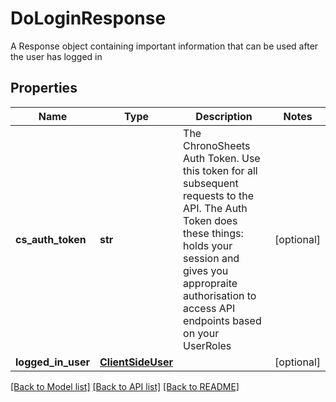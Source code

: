# DoLoginResponse

A Response object containing important information that can be used after the user has logged in
## Properties
Name | Type | Description | Notes
------------ | ------------- | ------------- | -------------
**cs_auth_token** | **str** | The ChronoSheets Auth Token.  Use this token for all subsequent requests to the API.  The Auth Token does these things: holds your session and gives you appropraite authorisation to access API endpoints based on your UserRoles | [optional] 
**logged_in_user** | [**ClientSideUser**](ClientSideUser.md) |  | [optional] 

[[Back to Model list]](../README.md#documentation-for-models) [[Back to API list]](../README.md#documentation-for-api-endpoints) [[Back to README]](../README.md)


